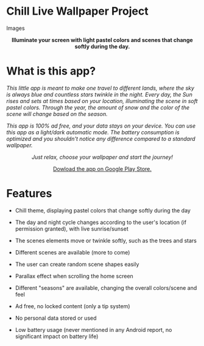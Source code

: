 # Chill Live Wallpaper Project

Images

**<div align="center">Illuminate your screen with light pastel colors and scenes that change softly during the day.**</div>

What is this app?
=======

_This little app is meant to make one travel to different lands, where the sky is always blue and countless stars twinkle in the night.
Every day, the Sun rises and sets at times based on your location, illuminating the scene in soft pastel colors. Through the year, the amount of snow and the color of the scene will change based on the season._

_This app is 100% ad free, and your data stays on your device.
You can use this app as a light/dark automatic mode. The battery consumption is optimized and you shouldn't notice any difference compared to a standard wallpaper._

<div align="center">
  
  _Just relax, choose your wallpaper and start the journey!_
  
  [Dowload the app on Google Play Store.](https://play.google.com/store/apps/details?id=com.chilllive.chillwallpaperproject)
  
  </div>


Features
=======

* Chill theme, displaying pastel colors that change softly during the day

* The day and night cycle changes according to the user's location (if permission granted), with live sunrise/sunset

* The scenes elements move or twinkle softly, such as the trees and stars

* Different scenes are available (more to come)

* The user can create random scene shapes easily

* Parallax effect when scrolling the home screen

* Different "seasons" are available, changing the overall colors/scene and feel

* Ad free, no locked content (only a tip system)

* No personal data stored or used

* Low battery usage (never mentioned in any Android report, no significant impact on battery life)

